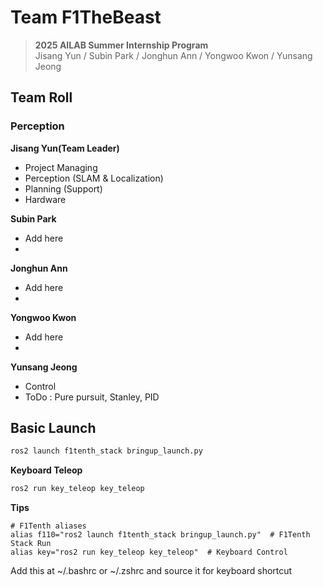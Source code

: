 # Team F1TheBeast
> **2025 AILAB Summer Internship Program**  
> Jisang Yun / Subin Park / Jonghun Ann / Yongwoo Kwon / Yunsang Jeong

## Team Roll
### Perception
**Jisang Yun(Team Leader)**
- Project Managing
- Perception (SLAM & Localization)
- Planning (Support)
- Hardware

**Subin Park**
- Add here
- 
**Jonghun Ann**
- Add here 
- 
**Yongwoo Kwon**
- Add here
- 
**Yunsang Jeong**
- Control
- ToDo : Pure pursuit, Stanley, PID

## Basic Launch
```bash
ros2 launch f1tenth_stack bringup_launch.py
```
**Keyboard Teleop**
```bash
ros2 run key_teleop key_teleop  
```
**Tips**
```
# F1Tenth aliases 
alias f110="ros2 launch f1tenth_stack bringup_launch.py"  # F1Tenth Stack Run 
alias key="ros2 run key_teleop key_teleop"  # Keyboard Control
```
Add this at ~/.bashrc or ~/.zshrc and source it for keyboard shortcut

